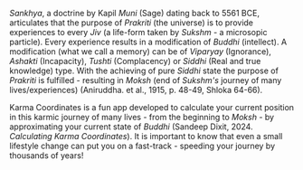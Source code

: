 *Sankhya*, a doctrine by Kapil *Muni* (Sage) dating back to 5561 BCE, articulates that the purpose of *Prakriti* (the universe) is to provide experiences to every *Jiv* (a life-form taken by *Sukshm* - a microsopic particle). Every experience results in a modification of *Buddhi* (intellect). A modification (what we call a memory) can be of *Viparyay* (Ignorance), *Ashakti* (Incapacity), *Tushti* (Complacency) or *Siddhi* (Real and true knowledge) type. With the achieving of pure *Siddhi* state the purpose of *Prakriti* is fulfilled - resulting in *Moksh* (end of *Sukshm's* journey of many lives/experiences) (Aniruddha. et al., 1915, p. 48-49, Shloka 64-66).
 
 Karma Coordinates is a fun app developed to calculate your current position in this karmic journey of many lives - from the beginning to *Moksh* - by approximating your current state of *Buddhi* (Sandeep Dixit, 2024. *Calculating Karma Coordinates*). It is important to know that even a small lifestyle change can put you on a fast-track - speeding your journey by thousands of years!
